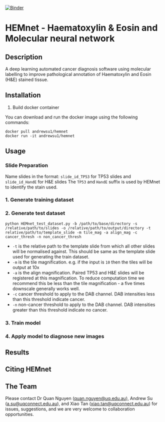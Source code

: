 [![Binder](https://mybinder.org/badge_logo.svg)](https://mybinder.org/v2/gh/BiomedicalMachineLearning/HEMnet/master?filepath=Development)

# HEMnet - Haematoxylin & Eosin and Molecular neural network

## Description
A deep learning automated cancer diagnosis software using molecular labelling to improve pathological annotation of 
Haematoxylin and Eosin (H&E) stained tissue. 

## Installation
1. Build docker container

You can download and run the docker image using the following commands:

```
docker pull andrewsu1/hemnet    
docker run -it andrewsu1/hemnet
```
## Usage
### Slide Preparation
Name slides in the format: `slide_id_TP53` for TP53 slides and `slide_id_HandE` for H&E slides
The `TP53` and `HandE` suffix is used by HEMnet to identify the stain used. 
### 1. Generate training dataset
### 2. Generate test dataset
`python HEMnet_test_dataset.py -b /path/to/base/directory -s /relative/path/to/slides -o /relative/path/to/output/directory
 -t relative/path/to/template_slide -m tile_mag -a align_mag -c cancer_thresh -n non_cancer_thresh`
 * `-t` is the relative path to the template slide from which all other slides will be normalised against. 
 This should be same as the template slide used for generating the train dataset. 
 * `-m` is the tile magnification. e.g. if  the input is `10` then the tiles will be output at 10x
 * `-a` is the align magnification. Paired TP53 and H&E slides will be registered at this magnification. 
 To reduce computation time we recommend this be less than the tile magnification - a five times downscale generally works well.
 * `-c` cancer threshold to apply to the DAB channel. DAB intensities less than this threshold indicate cancer.
 * `-n` non-cancer threshold to apply to the DAB channel. DAB intensities greater than this threshold indicate no cancer. 
### 3. Train model 
### 4. Apply model to diagnose new images

## Results

## Citing HEMnet

## The Team
Please contact Dr Quan Nguyen (quan.nguyen@uq.edu.au), Andrew Su (a.su@uqconnect.edu.au), 
and Xiao Tan (xiao.tan@uqconnect.edu.au) for issues, suggestions, 
and we are very welcome to collaboration opportunities.

